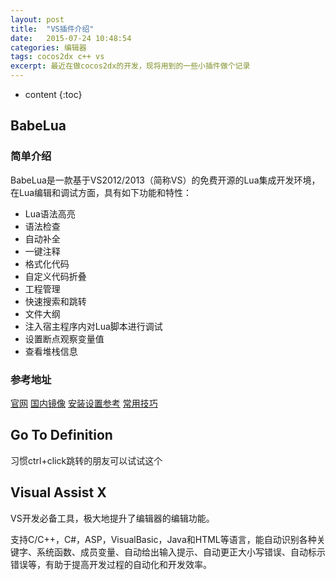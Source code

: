 ```yaml
---
layout: post
title:  "VS插件介绍"
date:   2015-07-24 10:48:54
categories: 编辑器
tags: cocos2dx c++ vs
excerpt: 最近在做cocos2dx的开发，现将用到的一些小插件做个记录
---
```


* content
{:toc}

## BabeLua

### 简单介绍
BabeLua是一款基于VS2012/2013（简称VS）的免费开源的Lua集成开发环境，在Lua编辑和调试方面，具有如下功能和特性：
*  Lua语法高亮
*  语法检查
*  自动补全
*  一键注释
*  格式化代码
*  自定义代码折叠
*  工程管理
*  快速搜索和跳转
*  文件大纲
*  注入宿主程序内对Lua脚本进行调试
*  设置断点观察变量值
*  查看堆栈信息

### 参考地址
[官网](https://babelua.codeplex.com)
[国内镜像](http://pan.baidu.com/s/1sjmC169 )
[安装设置参考](http://www.cocoachina.com/bbs/read.php?tid=205043)
[常用技巧](http://blog.csdn.net/babestudio/article/details/27226477)

## Go To Definition

习惯ctrl+click跳转的朋友可以试试这个

## Visual Assist X

VS开发必备工具，极大地提升了编辑器的编辑功能。

支持C/C++，C#，ASP，VisualBasic，Java和HTML等语言，能自动识别各种关键字、系统函数、成员变量、自动给出输入提示、自动更正大小写错误、自动标示错误等，有助于提高开发过程的自动化和开发效率。
